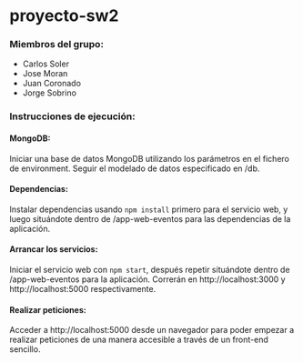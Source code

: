 # proyecto-sw2

### Miembros del grupo:
* Carlos Soler
* Jose Moran
* Juan Coronado
* Jorge Sobrino


### Instrucciones de ejecución:

#### MongoDB:
Iniciar una base de datos MongoDB utilizando los parámetros en el fichero de environment. Seguir el modelado de datos especificado en /db.

#### Dependencias:
Instalar dependencias usando `npm install` primero para el servicio web, y luego situándote dentro de /app-web-eventos para las dependencias de la aplicación.

#### Arrancar los servicios:
Iniciar el servicio web con `npm start`, después repetir situándote dentro de /app-web-eventos para la aplicación.
Correrán en http://localhost:3000 y http://localhost:5000 respectivamente.

#### Realizar peticiones:
Acceder a http://localhost:5000 desde un navegador para poder empezar a realizar peticiones de una manera accesible a través de un front-end sencillo.
